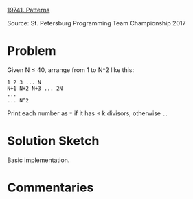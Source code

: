[19741. Patterns](https://www.acmicpc.net/problem/19741)

Source: St. Petersburg Programming Team Championship 2017


# Problem

Given N ≤ 40, arrange from 1 to N^2 like this:

```
1 2 3 ... N
N+1 N+2 N+3 ... 2N
...
... N^2
```

Print each number as `*` if it has ≤ k divisors, otherwise `.`.

# Solution Sketch

Basic implementation.

# Commentaries

